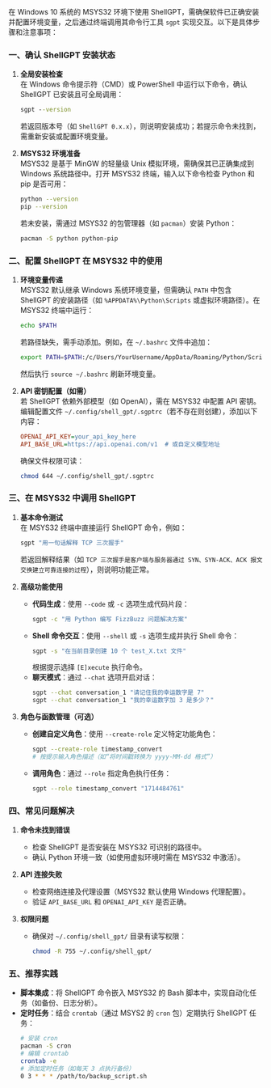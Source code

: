 在 Windows 10 系统的 MSYS32 环境下使用 ShellGPT，需确保软件已正确安装并配置环境变量，之后通过终端调用其命令行工具 `sgpt` 实现交互。以下是具体步骤和注意事项：

### **一、确认 ShellGPT 安装状态**
1. **全局安装检查**  
   在 Windows 命令提示符（CMD）或 PowerShell 中运行以下命令，确认 ShellGPT 已安装且可全局调用：
   ```cmd
   sgpt --version
   ```
   若返回版本号（如 `ShellGPT 0.x.x`），则说明安装成功；若提示命令未找到，需重新安装或配置环境变量。

2. **MSYS32 环境准备**  
   MSYS32 是基于 MinGW 的轻量级 Unix 模拟环境，需确保其已正确集成到 Windows 系统路径中。打开 MSYS32 终端，输入以下命令检查 Python 和 pip 是否可用：
   ```bash
   python --version
   pip --version
   ```
   若未安装，需通过 MSYS32 的包管理器（如 `pacman`）安装 Python：
   ```bash
   pacman -S python python-pip
   ```

### **二、配置 ShellGPT 在 MSYS32 中的使用**
1. **环境变量传递**  
   MSYS32 默认继承 Windows 系统环境变量，但需确认 `PATH` 中包含 ShellGPT 的安装路径（如 `%APPDATA%\Python\Scripts` 或虚拟环境路径）。在 MSYS32 终端中运行：
   ```bash
   echo $PATH
   ```
   若路径缺失，需手动添加。例如，在 `~/.bashrc` 文件中追加：
   ```bash
   export PATH=$PATH:/c/Users/YourUsername/AppData/Roaming/Python/Scripts
   ```
   然后执行 `source ~/.bashrc` 刷新环境变量。

2. **API 密钥配置（如需）**  
   若 ShellGPT 依赖外部模型（如 OpenAI），需在 MSYS32 中配置 API 密钥。编辑配置文件 `~/.config/shell_gpt/.sgptrc`（若不存在则创建），添加以下内容：
   ```ini
   OPENAI_API_KEY=your_api_key_here
   API_BASE_URL=https://api.openai.com/v1  # 或自定义模型地址
   ```
   确保文件权限可读：
   ```bash
   chmod 644 ~/.config/shell_gpt/.sgptrc
   ```

### **三、在 MSYS32 中调用 ShellGPT**
1. **基本命令测试**  
   在 MSYS32 终端中直接运行 ShellGPT 命令，例如：
   ```bash
   sgpt "用一句话解释 TCP 三次握手"
   ```
   若返回解释结果（如 `TCP 三次握手是客户端与服务器通过 SYN、SYN-ACK、ACK 报文交换建立可靠连接的过程`），则说明功能正常。

2. **高级功能使用**  
   - **代码生成**：使用 `--code` 或 `-c` 选项生成代码片段：
     ```bash
     sgpt -c "用 Python 编写 FizzBuzz 问题解决方案"
     ```
   - **Shell 命令交互**：使用 `--shell` 或 `-s` 选项生成并执行 Shell 命令：
     ```bash
     sgpt -s "在当前目录创建 10 个 test_X.txt 文件"
     ```
     根据提示选择 `[E]xecute` 执行命令。
   - **聊天模式**：通过 `--chat` 选项开启对话：
     ```bash
     sgpt --chat conversation_1 "请记住我的幸运数字是 7"
     sgpt --chat conversation_1 "我的幸运数字加 3 是多少？"
     ```

3. **角色与函数管理（可选）**  
   - **创建自定义角色**：使用 `--create-role` 定义特定功能角色：
     ```bash
     sgpt --create-role timestamp_convert
     # 按提示输入角色描述（如“将时间戳转换为 yyyy-MM-dd 格式”）
     ```
   - **调用角色**：通过 `--role` 指定角色执行任务：
     ```bash
     sgpt --role timestamp_convert "1714484761"
     ```

### **四、常见问题解决**
1. **命令未找到错误**  
   - 检查 ShellGPT 是否安装在 MSYS32 可识别的路径中。
   - 确认 Python 环境一致（如使用虚拟环境时需在 MSYS32 中激活）。

2. **API 连接失败**  
   - 检查网络连接及代理设置（MSYS32 默认使用 Windows 代理配置）。
   - 验证 `API_BASE_URL` 和 `OPENAI_API_KEY` 是否正确。

3. **权限问题**  
   - 确保对 `~/.config/shell_gpt/` 目录有读写权限：
     ```bash
     chmod -R 755 ~/.config/shell_gpt/
     ```

### **五、推荐实践**
- **脚本集成**：将 ShellGPT 命令嵌入 MSYS32 的 Bash 脚本中，实现自动化任务（如备份、日志分析）。
- **定时任务**：结合 `crontab`（通过 MSYS2 的 `cron` 包）定期执行 ShellGPT 任务：
  ```bash
  # 安装 cron
  pacman -S cron
  # 编辑 crontab
  crontab -e
  # 添加定时任务（如每天 3 点执行备份）
  0 3 * * * /path/to/backup_script.sh
  ```

